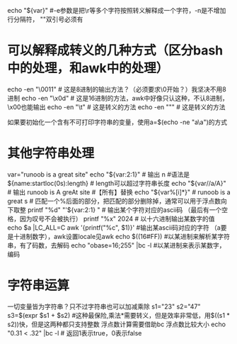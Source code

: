 echo "${var}" #-e参数是把\r等多个字符按照转义解释成一个字符，-n是不增加行分隔符， ""双引号必须有

# 可以解释成转义的几种方式（区分bash中的处理，和awk中的处理）
echo -en "\0011" # 这是8进制的输出方法？（必须要求\0开始？）我坚决不用8进制
echo -en "\x0d" # 这是16进制的方法，awk中好像只认这种，不认8进制，\x00也能输出
echo -en "\t" # 这是转义的方法
echo -en "\"" # 这是转义的方法

如果要初始化一个含有不可打印字符串的变量，使用a=$(echo -ne "a\a")的方式


# 其他字符串处理
var="runoob is a great site"
echo "${var:2:1}" # 输出 n  #语法是${name:startloc(0s):length} # length可以超过字符串长度
echo "${var//a/A}" # 输出 runoob is A greAt site  #【所有】替换
echo "${var%[i]*}" # runoob is a great s # 匹配一个%后面的部分，把匹配的部分删除掉，通常可以用于浮点数向下取整
printf "%d" "'${var:2:1} "  # 输出某个字符对应的ascii码 （最后有一个空格，因为叹号不会被执行）
printf "%x" 2024  # 以十六进制输出某数字的值
echo $a |LC_ALL=C awk '{printf("%c", $1)}'  #输出某ascii码对应的字符 （a要是十进制数字），awk设置locale见awk
echo $((16#FF)) #以某进制来解析某字符串，有了码数，去解码
echo "obase=16;255" |bc -l  #以某进制来表示某数字，编码

# 字符串运算
一切变量皆为字符串？只不过字符串也可以加减乘除
s1="23"
s2="47"
s3=$(expr $s1 + $s2) #这种最保险,乘法*需要转义，但是效率非常低，用$((s1 * s2))快，但是这两种都只支持整数
浮点数计算需要借助bc
浮点数比较大小
echo "0.31 < .32" |bc -l  # 返回1表示true，0表示false